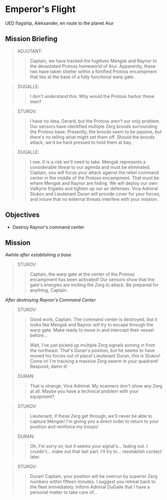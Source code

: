 # Emperor's Flight

UED flagship, Aleksander, en route to the planet Aiur

## Mission Briefing

> ADJUTANT:
>> Captain, we have tracked the fugitives Mengsk and Raynor to the devastated Protoss homeworld of Aiur. Apparently, these two have taken shelter within a fortified Protoss encampment that lies at the base of a fully functional warp gate.

> DUGALLE:
>> I don't understand this. Why would the Protoss harbor these men?

> STUKOV:
>> I have no idea, Gerard, but the Protoss aren't our only problem. Our sensors have identified multiple Zerg broods surrounding the Protoss base. Presently, the broods seem to be passive, but there's no telling what might set them off. Should the broods attack, we'd be hard pressed to hold them at bay.

> DUGALLE:
>> I see. It is a risk we'll need to take. Mengsk represents a considerable threat to our agenda and must be eliminated. Captain, you will focus your attack against the rebel command center in the middle of the Protoss encampment. That must be where Mengsk and Raynor are hiding. We will deploy our own Valkyrie frigates and tighten up our air defenses. Vice Admiral Stukov and Lieutenant Duran will provide cover for your forces, and insure that no external threats interfere with your mission.

## Objectives

- Destroy Raynor's command center

## Mission

_Awhile after establishing a base_

> STUKOV:
>> Captain, the warp gate at the center of the Protoss encampment has been activated! Our sensors show that the gate's energies are inciting the Zerg to attack. Be prepared for anything, Captain.

_After destroying Raynor's Command Center_

> STUKOV:
>> Good work, Captain. The command center is destroyed, but it looks like Mengsk and Raynor will try to escape through the warp gate. Make ready to move in and intercept their vessel before...
>>
>> Wait, I've just picked up multiple Zerg signals soming in from the northeast. That's Duran's position, but he seems to have moved his forces out of place! Lieutenant Duran, this is Stukov! Come in! I'm tracking a massive Zerg swarm in your quadrant! Respond, damn it!

> DURAN:
>> That is strange, Vice Admiral. My scanners don't show any Zerg at all. Maybe you have a technical problem with your equipment?

> STUKOV:
>> Lieutenant, if these Zerg get through, we'll never be able to capture Mengsk! I'm giving you a direct order to return to your position and reinforce my troops!

> DURAN:
>> Oh, I'm sorry sir, but it seems your signal's... fading out. I couldn't... make out that last part. I'll try to... reestablish contact later.

> STUKOV:
>> Duran! Captain, your position will be overrun by superior Zerg numbers within fifteen minutes. I suggest you retreat back to the fleet immediately. Inform Admiral DuGalle that I have a personal matter to take care of...